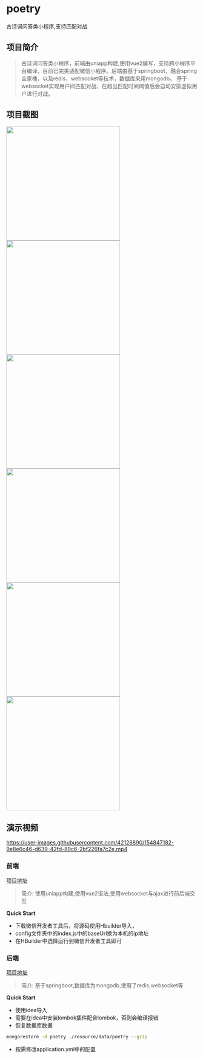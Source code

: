 # poetry
古诗词问答类小程序,支持匹配对战

## 项目简介
> 古诗词问答类小程序，前端由uniapp构建,使用vue2编写，支持跨小程序平台编译，目前已完美适配微信小程序。后端由基于springboot，融合spring全家桶，以及redis，websocket等技术，数据库采用mongodb。
> 基于websocket实现用户间匹配对战，在超出匹配时间阈值后会自动安排虚拟用户进行对战。
## 项目截图
<div>
<img src="./resource/img/index.png" width="300px">
<img src="./resource/img/poetryList.png" width="300px">
<img src="./resource/img/poetryDetail.png" width="300px">
<img src="./resource/img/multiplayerGames.png" width="300px">
<img src="./resource/img/singleGame.png" width="300px">
<img src="./resource/img/top.png" width="300px">
</div>

## 演示视频

https://user-images.githubusercontent.com/42128890/154847182-9e8e6c46-d639-42fd-89c6-2bf226fa7c2e.mp4




### 前端
[项目地址](https://github.com/prodigy99/poetry-client)
> 简介:
> 使用uniapp构建,使用vue2语法,使用websocket与ajax进行前后端交互

**Quick Start**
* 下载微信开发者工具后，将源码使用Hbuilder导入，
* config文件夹中的index.js中的baseUrl换为本机的ip地址
* 在HBuilder中选择运行到微信开发者工具即可
### 后端
[项目地址](https://github.com/prodigy99/poetry-server)

> 简介:
> 基于springboot,数据库为mongodb,使用了redis,websocket等

**Quick Start**
* 使用idea导入
* 需要在idea中安装lombok插件配合lombok，否则会编译报错
* 恢复数据库数据
``` bash
mongorestore -d poetry ./resource/data/poetry --gzip
```
* 按需修改application.yml中的配置
